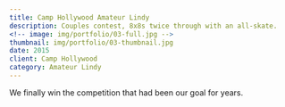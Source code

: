 ```yaml
---
title: Camp Hollywood Amateur Lindy
description: Couples contest, 8x8s twice through with an all-skate.
<!-- image: img/portfolio/03-full.jpg -->
thumbnail: img/portfolio/03-thumbnail.jpg
date: 2015
client: Camp Hollywood
category: Amateur Lindy
---
```

We finally win the competition that had been our goal for years.